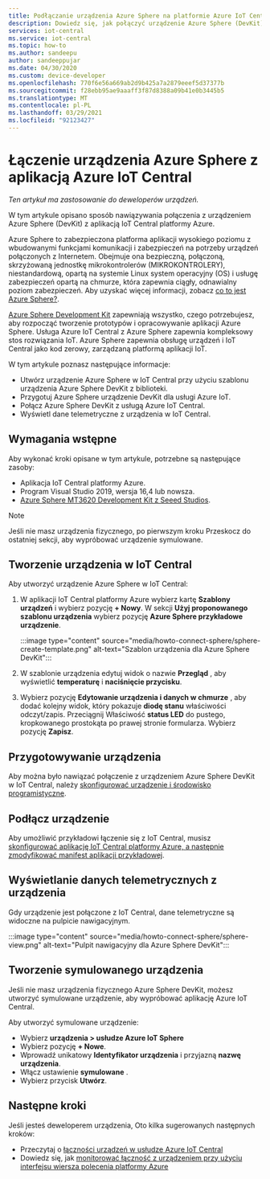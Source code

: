 ```yaml
---
title: Podłączanie urządzenia Azure Sphere na platformie Azure IoT Central | Microsoft Docs
description: Dowiedz się, jak połączyć urządzenie Azure Sphere (DevKit) z aplikacją IoT Central platformy Azure.
services: iot-central
ms.service: iot-central
ms.topic: how-to
ms.author: sandeepu
author: sandeeppujar
ms.date: 04/30/2020
ms.custom: device-developer
ms.openlocfilehash: 770f6e56a669ab2d9b425a7a2879eeef5d37377b
ms.sourcegitcommit: f28ebb95ae9aaaff3f87d8388a09b41e0b3445b5
ms.translationtype: MT
ms.contentlocale: pl-PL
ms.lasthandoff: 03/29/2021
ms.locfileid: "92123427"
---
```

# <a name="connect-an-azure-sphere-device-to-your-azure-iot-central-application"></a>Łączenie urządzenia Azure Sphere z aplikacją Azure IoT Central

*Ten artykuł ma zastosowanie do deweloperów urządzeń.*

W tym artykule opisano sposób nawiązywania połączenia z urządzeniem Azure Sphere (DevKit) z aplikacją IoT Central platformy Azure.

Azure Sphere to zabezpieczona platforma aplikacji wysokiego poziomu z wbudowanymi funkcjami komunikacji i zabezpieczeń na potrzeby urządzeń połączonych z Internetem. Obejmuje ona bezpieczną, połączoną, skrzyżowaną jednostkę mikrokontrolerów (MIKROKONTROLERY), niestandardową, opartą na systemie Linux system operacyjny (OS) i usługę zabezpieczeń opartą na chmurze, która zapewnia ciągły, odnawialny poziom zabezpieczeń. Aby uzyskać więcej informacji, zobacz [co to jest Azure Sphere?](/azure-sphere/product-overview/what-is-azure-sphere).

[Azure Sphere Development Kit](https://azure.microsoft.com/services/azure-sphere/get-started/) zapewniają wszystko, czego potrzebujesz, aby rozpocząć tworzenie prototypów i opracowywanie aplikacji Azure Sphere. Usługa Azure IoT Central z Azure Sphere zapewnia kompleksowy stos rozwiązania IoT. Azure Sphere zapewnia obsługę urządzeń i IoT Central jako kod zerowy, zarządzaną platformą aplikacji IoT.

W tym artykule poznasz następujące informacje:

- Utwórz urządzenie Azure Sphere w IoT Central przy użyciu szablonu urządzenia Azure Sphere DevKit z biblioteki.
- Przygotuj Azure Sphere urządzenie DevKit dla usługi Azure IoT.
- Połącz Azure Sphere DevKit z usługą Azure IoT Central.
- Wyświetl dane telemetryczne z urządzenia w IoT Central.

## <a name="prerequisites"></a>Wymagania wstępne

Aby wykonać kroki opisane w tym artykule, potrzebne są następujące zasoby:

- Aplikacja IoT Central platformy Azure.
- Program Visual Studio 2019, wersja 16,4 lub nowsza.
- [Azure Sphere MT3620 Development Kit z Seeed Studios](/azure-sphere/hardware/mt3620-reference-board-design).

> [!NOTE]
> Jeśli nie masz urządzenia fizycznego, po pierwszym kroku Przeskocz do ostatniej sekcji, aby wypróbować urządzenie symulowane.

## <a name="create-the-device-in-iot-central"></a>Tworzenie urządzenia w IoT Central

Aby utworzyć urządzenie Azure Sphere w IoT Central:

1. W aplikacji IoT Central platformy Azure wybierz kartę **Szablony urządzeń** i wybierz pozycję **+ Nowy**. W sekcji **Użyj proponowanego szablonu urządzenia** wybierz pozycję **Azure Sphere przykładowe urządzenie**.

    :::image type="content" source="media/howto-connect-sphere/sphere-create-template.png" alt-text="Szablon urządzenia dla Azure Sphere DevKit":::

1. W szablonie urządzenia edytuj widok o nazwie **Przegląd** , aby wyświetlić **temperaturę** i **naciśnięcie przycisku**.

1. Wybierz pozycję **Edytowanie urządzenia i danych w chmurze** , aby dodać kolejny widok, który pokazuje **diodę stanu** właściwości odczyt/zapis. Przeciągnij Właściwość **status LED** do pustego, kropkowanego prostokąta po prawej stronie formularza. Wybierz pozycję **Zapisz**.

## <a name="prepare-the-device"></a>Przygotowywanie urządzenia

Aby można było nawiązać połączenie z urządzeniem Azure Sphere DevKit w IoT Central, należy [skonfigurować urządzenie i środowisko programistyczne](https://github.com/Azure/azure-sphere-samples/tree/master/Samples/AzureIoT).

## <a name="connect-the-device"></a>Podłącz urządzenie

Aby umożliwić przykładowi łączenie się z IoT Central, musisz [skonfigurować aplikację IoT Central platformy Azure, a następnie zmodyfikować manifest aplikacji przykładowej](https://aka.ms/iotcentral-sphere-git-readme).

## <a name="view-the-telemetry-from-the-device"></a>Wyświetlanie danych telemetrycznych z urządzenia

Gdy urządzenie jest połączone z IoT Central, dane telemetryczne są widoczne na pulpicie nawigacyjnym.

:::image type="content" source="media/howto-connect-sphere/sphere-view.png" alt-text="Pulpit nawigacyjny dla Azure Sphere DevKit":::

## <a name="create-a-simulated-device"></a>Tworzenie symulowanego urządzenia

Jeśli nie masz urządzenia fizycznego Azure Sphere DevKit, możesz utworzyć symulowane urządzenie, aby wypróbować aplikację Azure IoT Central.

Aby utworzyć symulowane urządzenie:

- Wybierz **urządzenia > usłudze Azure IoT Sphere**
- Wybierz pozycję **+ Nowe**.
- Wprowadź unikatowy **Identyfikator urządzenia** i przyjazną **nazwę urządzenia**.
- Włącz ustawienie **symulowane** .
- Wybierz przycisk **Utwórz**.

## <a name="next-steps"></a>Następne kroki

Jeśli jesteś deweloperem urządzenia, Oto kilka sugerowanych następnych kroków:

- Przeczytaj o [łączności urządzeń w usłudze Azure IoT Central](./concepts-get-connected.md)
- Dowiedz się, jak [monitorować łączność z urządzeniem przy użyciu interfejsu wiersza polecenia platformy Azure](./howto-monitor-devices-azure-cli.md)